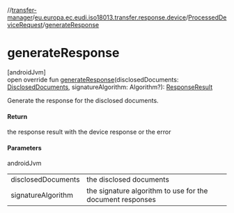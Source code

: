 //[transfer-manager](../../../index.md)/[eu.europa.ec.eudi.iso18013.transfer.response.device](../index.md)/[ProcessedDeviceRequest](index.md)/[generateResponse](generate-response.md)

# generateResponse

[androidJvm]\
open override fun [generateResponse](generate-response.md)(disclosedDocuments: [DisclosedDocuments](../../eu.europa.ec.eudi.iso18013.transfer.response/-disclosed-documents/index.md), signatureAlgorithm: Algorithm?): [ResponseResult](../../eu.europa.ec.eudi.iso18013.transfer.response/-response-result/index.md)

Generate the response for the disclosed documents.

#### Return

the response result with the device response or the error

#### Parameters

androidJvm

| | |
|---|---|
| disclosedDocuments | the disclosed documents |
| signatureAlgorithm | the signature algorithm to use for the document responses |
